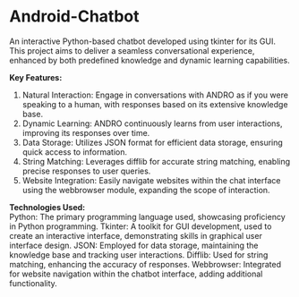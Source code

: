 # Android-Chatbot
An interactive Python-based chatbot developed using tkinter for its GUI. This project aims to deliver a seamless conversational experience, enhanced by both predefined knowledge and dynamic learning capabilities.

**Key Features:** </br>
1. Natural Interaction: Engage in conversations with ANDRO as if you were speaking to a human, with responses based on its extensive knowledge base.
2. Dynamic Learning: ANDRO continuously learns from user interactions, improving its responses over time.
3. Data Storage: Utilizes JSON format for efficient data storage, ensuring quick access to information.
4. String Matching: Leverages difflib for accurate string matching, enabling precise responses to user queries.
5. Website Integration: Easily navigate websites within the chat interface using the webbrowser module, expanding the scope of interaction.
   
**Technologies Used:** </br>
Python: The primary programming language used, showcasing proficiency in Python programming.
Tkinter: A toolkit for GUI development, used to create an interactive interface, demonstrating skills in graphical user interface design.
JSON: Employed for data storage, maintaining the knowledge base and tracking user interactions.
Difflib: Used for string matching, enhancing the accuracy of responses.
Webbrowser: Integrated for website navigation within the chatbot interface, adding additional functionality.
